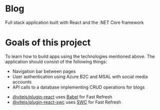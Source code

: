 # Blog

Full stack application built with React and the .NET Core framework

# Goals of this project

To learn how to build apps using the technologies mentioned above. The application should consist of the following things:

* Navigation bar between pages
* User authentication using Azure B2C and MSAL with social media accounts
* API calls to a database implementing CRUD operations for blogs

- [@vitejs/plugin-react](https://github.com/vitejs/vite-plugin-react/blob/main/packages/plugin-react/README.md) uses [Babel](https://babeljs.io/) for Fast Refresh
- [@vitejs/plugin-react-swc](https://github.com/vitejs/vite-plugin-react-swc) uses [SWC](https://swc.rs/) for Fast Refresh

